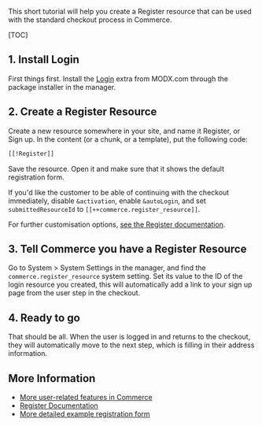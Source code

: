 This short tutorial will help you create a Register resource that can be used with the standard checkout process in Commerce. 

[TOC]

## 1. Install Login

First things first. Install the [Login](https://modx.com/extras/package/login) extra from MODX.com through the package installer in the manager.

## 2. Create a Register Resource

Create a new resource somewhere in your site, and name it Register, or Sign up. In the content (or a chunk, or a template), put the following code:

````html
[[!Register]]
````

Save the resource. Open it and make sure that it shows the default registration form. 

If you'd like the customer to be able of continuing with the checkout immediately, disable `&activation`, enable `&autoLogin`, and set `submittedResourceId` to `[[++commerce.register_resource]]`. 

For further customisation options, [see the Register documentation](https://docs.modx.com/extras/revo/login/login.register).


## 3. Tell Commerce you have a Register Resource

Go to System > System Settings in the manager, and find the `commerce.register_resource` system setting. Set its value to the ID of the login resource you created, this will automatically add a link to your sign up page from the user step in the checkout.

## 4. Ready to go

That should be all. When the user is logged in and returns to the checkout, they will automatically move to the next step, which is filling in their address information.

## More Information

- [More user-related features in Commerce](index)
- [Register Documentation](https://docs.modx.com/extras/revo/login/login.register)
- [More detailed example registration form](https://docs.modx.com/extras/revo/login/login.register/register.example-form-1)
